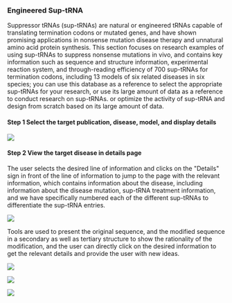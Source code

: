###   Engineered Sup-tRNA 

Suppressor tRNAs \(sup\-tRNAs\) are natural or engineered tRNAs capable of translating termination codons or mutated genes, and have shown promising applications in nonsense mutation disease therapy and unnatural amino acid protein synthesis\. This section focuses on research examples of using sup\-tRNAs to suppress nonsense mutations in vivo, and contains key information such as sequence and structure information, experimental reaction system, and through\-reading efficiency of 700 sup\-tRNAs for termination codons, including 13 models of six related diseases in six species; you can use this database as a reference to select the appropriate sup\-tRNAs for your research, or use its large amount of data as a reference to conduct research on sup\-tRNAs\. or optimize the activity of sup\-tRNA and design from scratch based on its large amount of data\.

#### Step 1 Select the target publication, disease, model, and display details


![](https://minio.lumoxuan.cn/ensure/help/Engineered%20Sup-tRNA%20Select%20the%20target%20publication.png)

#### Step 2  View the target disease in details page

The user selects the desired line of information and clicks on the "Details" sign in front of the line of information to jump to the page with the relevant information, which contains information about the disease, including information about the disease mutation, sup\-tRNA treatment information, and we have specifically numbered each of the different sup\-tRNAs to differentiate the sup\-tRNA entries\.

![](https://minio.lumoxuan.cn/ensure/help/chick%20to%20open%20deatils%20page.png)

Tools are used to present the original sequence, and the modified sequence in a secondary as well as tertiary structure to show the rationality of the modification, and the user can directly click on the desired information to get the relevant details and provide the user with new ideas\.

![](https://minio.lumoxuan.cn/ensure/help/More%20details%20of%20Engineered%20Sup-tRNA%20%20.png)

![](https://minio.lumoxuan.cn/ensure/help/Engineered%20Sup-tRNA%20alignment.png)



![](https://trna.lumoxuan.cn/docs/Aligment、secondary%20structure、3d%20structure.png)